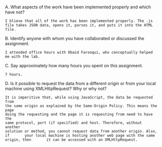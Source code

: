 A. What aspects of the work have been implemented properly and which have not?

	I blieve that all of the work has been implemented properly. The .js 
	file takes JSON data, opens it, parses it, and puts it into the HTML
	file.

B. Identify anyone with whom you have collaborated or discussed the assignment.

	I attended office hours with Obaid Farooqui, who conceptually helped 
	me with the lab.

C. Say approximately how many hours you spent on this assignment.

	7 hours.

D. Is it possible to request the data from a different origin or from your local machine using XMLHttpRequest? Why or why not?

	It is imperitive that, while using JavaScript, the data be requested from 
	the same origin as explained by the Same-Origin Policy. This means the page
	doing the requesting and the page it is requesting from need to have the
	same protocol, port (if specified) and host. Therefore, without another
	solution or method, you cannot request data from another origin. Also, if 		your local machine is hosting another web page with the same origin, then 		it can be accessed with an XMLHttpRequest.
	
